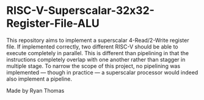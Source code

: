 # RISC-V-Superscalar-32x32-Register-File-ALU

This repository aims to implement a superscalar 4-Read/2-Write register file. If implemented correctly, two different RISC-V should be able to execute completely in parallel. This is different than pipelining in that the instructions completely overlap with one another rather than stagger in multiple stage. To narrow the scope of this project, no pipelining was implemented — though in practice — a superscalar processor would indeed also implement a pipeline.

Made by Ryan Thomas
